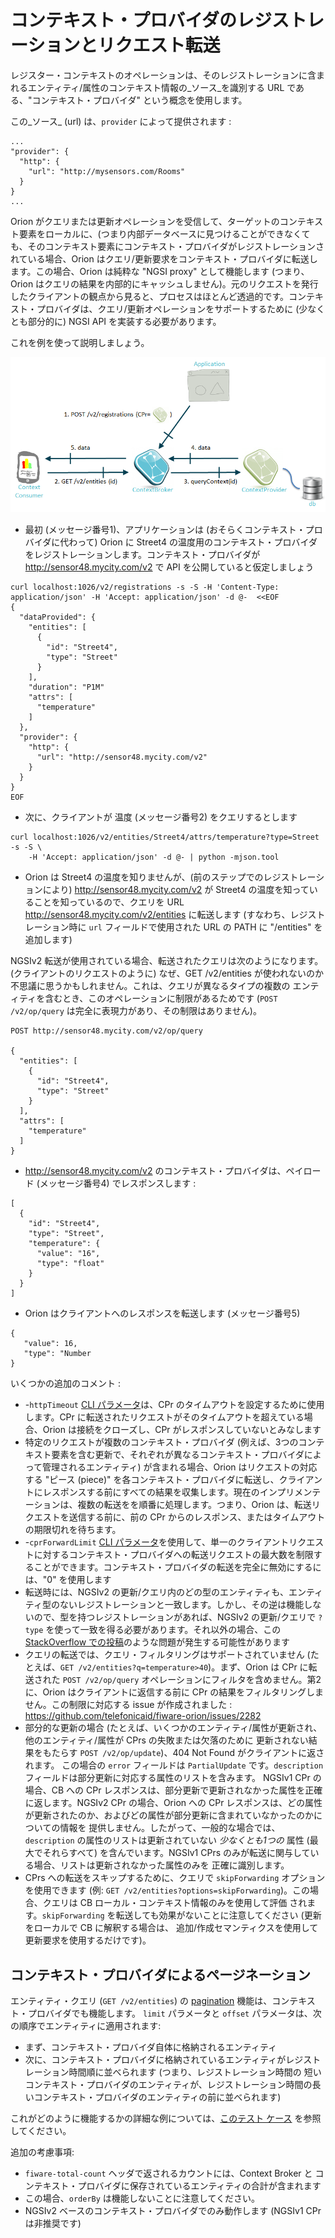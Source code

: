 # コンテキスト・プロバイダのレジストレーションとリクエスト転送

レジスター・コンテキストのオペレーションは、そのレジストレーションに含まれるエンティティ/属性のコンテキスト情報の_ソース_を識別する URL である、"コンテキスト・プロバイダ" という概念を使用します。

この_ソース_ (url) は、`provider` によって提供されます :

```
...
"provider": {
  "http": {
    "url": "http://mysensors.com/Rooms"
  }
}
...
```

Orion がクエリまたは更新オペレーションを受信して、ターゲットのコンテキスト要素をローカルに、(つまり内部データベースに見つけることができなくても、そのコンテキスト要素にコンテキスト・プロバイダがレジストレーションされている場合、Orion はクエリ/更新要求をコンテキスト・プロバイダに転送します。この場合、Orion は純粋な "NGSI proxy" として機能します (つまり、Orion はクエリの結果を内部的にキャッシュしません)。元のリクエストを発行したクライアントの観点から見ると、プロセスはほとんど透過的です。コンテキスト・プロバイダは、クエリ/更新オペレーションをサポートするために (少なくとも部分的に) NGSI API を実装する必要があります。

これを例を使って説明しましょう。

![](../../manuals/user/QueryContextWithContextProvider.png "QueryContextWithContextProvider.png")


* 最初 (メッセージ番号1)、アプリケーションは (おそらくコンテキスト・プロバイダに代わって) Orion に Street4 の温度用のコンテキスト・プロバイダをレジストレーションします。コンテキスト・プロバイダが <http://sensor48.mycity.com/v2> で API を公開していると仮定しましょう
      
```
curl localhost:1026/v2/registrations -s -S -H 'Content-Type: application/json' -H 'Accept: application/json' -d @-  <<EOF
{
  "dataProvided": {
    "entities": [
      {
        "id": "Street4",
        "type": "Street"
      }
    ],
    "duration": "P1M"
    "attrs": [
      "temperature"
    ]
  },
  "provider": {
    "http": {
      "url": "http://sensor48.mycity.com/v2"
    }
  }
}
EOF
```
     
* 次に、クライアントが 温度 (メッセージ番号2) をクエリするとします
     
``` 
curl localhost:1026/v2/entities/Street4/attrs/temperature?type=Street -s -S \
    -H 'Accept: application/json' -d @- | python -mjson.tool
``` 

* Orion は Street4 の温度を知りませんが、(前のステップでのレジストレーションにより) <http://sensor48.mycity.com/v2> が Street4 の温度を知っていることを知っているので、クエリを URL <http://sensor48.mycity.com/v2/entities> に転送します (すなわち、レジストレーション時に `url` フィールドで使用された URL の PATH に "/entities" を追加します)

NGSIv2 転送が使用されている場合、転送されたクエリは次のようになります。
(クライアントのリクエストのように) なぜ、GET /v2/entities が使われないのか
不思議に思うかもしれません。これは、クエリが異なるタイプの複数の
エンティティを含むとき、このオペレーションに制限があるためです
(`POST /v2/op/query` は完全に表現力があり、その制限はありません)。


```
POST http://sensor48.mycity.com/v2/op/query

{
  "entities": [
    {
      "id": "Street4",
      "type": "Street"
    }
  ],
  "attrs": [
    "temperature"
  ]
}
```

* <http://sensor48.mycity.com/v2> のコンテキスト・プロバイダは、ペイロード (メッセージ番号4) でレスポンスします :

``` 
[
  {
    "id": "Street4",
    "type": "Street",
    "temperature": {
      "value": "16",
      "type": "float"
    }
  }
]
``` 

* Orion はクライアントへのレスポンスを転送します (メッセージ番号5)
 
``` 
{
   "value": 16,
   "type": "Number
}
``` 
  
いくつかの追加のコメント :

-   -`httpTimeout` [CLI パラメータ](../admin/cli.md)は、CPr のタイムアウトを設定するために使用します。CPr に転送されたリクエストがそのタイムアウトを超えている場合、Orion は接続をクローズし、CPr がレスポンスしていないとみなします
-   特定のリクエストが複数のコンテキスト・プロバイダ (例えば、3つのコンテキスト要素を含む更新で、それぞれが異なるコンテキスト・プロバイダによって管理されるエンティティ) が含まれる場合、Orion はリクエストの対応する "ピース (piece)" を各コンテキスト・プロバイダに転送し、クライアントにレスポンスする前にすべての結果を収集します。現在のインプリメンテーションは、複数の転送をを順番に処理します。つまり、Orion は、転送リクエストを送信する前に、前の CPr からのレスポンス、またはタイムアウトの期限切れを待ちます。
-   -`cprForwardLimit` [CLI パラメータ](../admin/cli.md)を使用して、単一のクライアントリクエストに対するコンテキスト・プロバイダへの転送リクエストの最大数を制限することができます。コンテキスト・プロバイダの転送を完全に無効にするには、"0" を使用します
-   転送時には、NGSIv2 の更新/クエリ内のどの型のエンティティも、エンティティ型のないレジストレーションと一致します。しかし、その逆は機能しないので、型を持つレジストレーションがあれば、NGSIv2 の更新/クエリで `?type` を使って一致を得る必要があります。それ以外の場合、この [StackOverflow での投稿](https://stackoverflow.com/questions/48163972/orion-cb-doesnt-update-lazy-attributes-on-iot-agent)のような問題が発生する可能性があります
-   クエリの転送では、クエリ・フィルタリングはサポートされていません (たとえば、`GET /v2/entities?q=temperature>40`)。まず、Orion は CPr に転送された `POST /v2/op/query` オペレーションにフィルタを含めません。第2に、Orion はクライアントに返信する前に CPr の結果をフィルタリングしません。この制限に対応する issue が作成されました : https://github.com/telefonicaid/fiware-orion/issues/2282
-   部分的な更新の場合 (たとえば、いくつかのエンティティ/属性が更新され、他のエンティティ/属性が CPrs の失敗または欠落のために
    更新されない結果をもたらす `POST /v2/op/update`)、404 Not Found がクライアントに返されます。
    この場合の `error` フィールドは `PartialUpdate` です。`description` フィールドは部分更新に対応する属性のリストを含みます。
    NGSIv1 CPr の場合、CB への CPr レスポンスは、部分更新で更新されなかった属性を正確に返します。NGSIv2 CPr の場合、Orion
    への CPr レスポンスは、どの属性が更新されたのか、およびどの属性が部分更新に含まれていなかったのかについての情報を
    提供しません。したがって、一般的な場合では、 `description` の属性のリストは更新されていない *少なくとも1つの* 属性
    (最大でそれらすべて) を含んでいます。NGSIv1 CPrs のみが転送に関与している場合、リストは更新されなかった属性のみを
    正確に識別します。
-   CPrs への転送をスキップするために、クエリで `skipForwarding` オプションを使用できます (例:
    `GET /v2/entities?options=skipForwarding`)。この場合、クエリは CB ローカル・コンテキスト情報のみを使用して評価
    されます。`skipForwarding` を転送しても効果がないことに注意してください (更新をローカルで CB に解釈する場合は、
    追加/作成セマンティクスを使用して更新要求を使用するだけです)。

## コンテキスト・プロバイダによるページネーション

エンティティ・クエリ (`GET /v2/entities`) の [pagination](../orion-api.md#pagination) 機能は、コンテキスト・プロバイダでも機能します。
`limit` パラメータと `offset` パラメータは、次の順序でエンティティに適用されます:

* まず、コンテキスト・プロバイダ自体に格納されるエンティティ
* 次に、コンテキスト・プロバイダに格納されているエンティティがレジストレーション時間順に並べられます (つまり、レジストレーション時間の
  短いコンテキスト・プロバイダのエンティティが、レジストレーション時間の長いコンテキスト・プロバイダのエンティティの前に並べられます)

これがどのように機能するかの詳細な例については、[このテスト ケース](../../test/functionalTest/cases/4149_pagination_for_request_forwarding/pagination_for_request_forwarding.test)
を参照してください。

追加の考慮事項:

* `fiware-total-count` ヘッダで返されるカウントには、Context Broker と コンテキスト・プロバイダに保存されているエンティティの合計が含まれます
* この場合、`orderBy` は機能しないことに注意してください。
* NGSIv2 ベースのコンテキスト・プロバイダでのみ動作します (NGSIv1 CPr は非推奨です)
